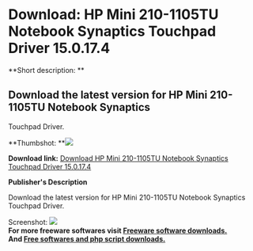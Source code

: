 # Download: HP Mini 210-1105TU Notebook Synaptics Touchpad Driver 15.0.17.4

**Short description: **

## Download the latest version for HP Mini 210-1105TU Notebook Synaptics
Touchpad Driver.

  
**Thumbshot: **![](http://www.freewarefiles.com/screenshot/nopic.gif)   
  
**Download link:** [Download HP Mini 210-1105TU Notebook Synaptics Touchpad Driver 15.0.17.4](http://freesoftwares.boysofts.com/HP-Mini-210-1105TU-Notebook-Synaptics-Touchpad-Driver_program_67678.html)  
  

**Publisher's Description**  
  

Download the latest version for HP Mini 210-1105TU Notebook Synaptics Touchpad
Driver.

  
  
Screenshot: ![](http://www.freewarefiles.com/screenshot/nopic.gif)  
**For more freeware softwares visit [Freeware software downloads.](http://freesoftwares.boysofts.com/)**   
**And [Free softwares and php script downloads.](http://www.boysofts.com/)**

